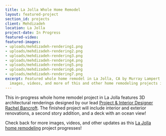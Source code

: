 ```yaml
---
title: La Jolla Whole Home Remodel
layout: featured-project
section_id: projects
client: Mehdizadeh
location: La Jolla
project-date: In Progress
featured-video:
featured-images:
- uploads/mehdizadeh-rendering1.png
- uploads/mehdizadeh-rendering2.png
- uploads/mehdizadeh-rendering3.png
- uploads/mehdizadeh-rendering4.png
- uploads/mehdizadeh-rendering5.png
- uploads/mehdizadeh-rendering6.png
- uploads/mehdizadeh-rendering7.png
excerpt: Featured whole home remodel in La Jolla, CA by Murray Lampert. Check out
  images, videos, and more of this and other home remodeling projects in San Diego.
---
```


This in-progress whole home remodel project in La Jolla features 3D architectural renderings designed by our lead [Project & Interior Designer Rachel Bancroft](/team-member/rachel-bancroft/). The finished project will include interior and exterior renovations, a second story addition, and a deck with an ocean view!

Check back for more images, videos, and other updates as this [La Jolla home remodeling](/service-locations/la-jolla-design-build-and-remodel-services/) project progresses!
